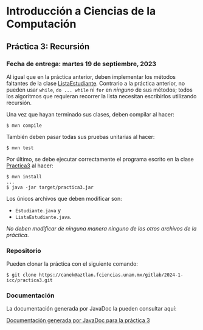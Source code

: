 Introducción a Ciencias de la Computación
=========================================

Práctica 3: Recursión
---------------------

### Fecha de entrega: martes 19 de septiembre, 2023

Al igual que en la práctica anterior, deben implementar los métodos faltantes de
la clase
[ListaEstudiante](https://aztlan.fciencias.unam.mx/gitlab/2024-1-icc/practica3/-/blob/main/src/main/java/mx/unam/ciencias/icc/ListaEstudiante.java).
Contrario a la práctica anterior, no pueden usar `while`, `do ... while` ni
`for` en *ninguno* de sus métodos; todos los algoritmos que requieran recorrer
la lista necesitan escribirlos utilizando recursión.

Una vez que hayan terminado sus clases, deben compilar al hacer:

```
$ mvn compile
```

También deben pasar todas sus pruebas unitarias al hacer:

```
$ mvn test
```

Por último, se debe ejecutar correctamente el programa escrito en la clase
[Practica3](https://aztlan.fciencias.unam.mx/gitlab/2024-1-icc/practica3/-/blob/main/src/main/java/mx/unam/ciencias/icc/Practica3.java)
al hacer:

```
$ mvn install
...
$ java -jar target/practica3.jar
```

Los únicos archivos que deben modificar son:

* `Estudiante.java` y
* `ListaEstudiante.java`.

*No deben modificar de ninguna manera ninguno de los otros archivos de la práctica*.

### Repositorio

Pueden clonar la práctica con el siguiente comando:

```
$ git clone https://canek@aztlan.fciencias.unam.mx/gitlab/2024-1-icc/practica3.git
```

### Documentación

La documentación generada por JavaDoc la pueden consultar aquí:

[Documentación generada por JavaDoc para la práctica
3](https://aztlan.fciencias.unam.mx/~canek/2024-1-icc/practica3/apidocs/index.html)
